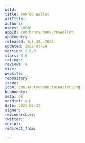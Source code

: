 ```yaml
---
wsId: 
title: FANTOO Wallet
altTitle: 
authors: 
users: 10000
appId: com.hanryubank.fnsWallet
appCountry: 
released: Jul 30, 2021
updated: 2022-03-29
version: 2.0.0
stars: 4.6
ratings: 
reviews: 4
size: 
website: 
repository: 
issue: 
icon: com.hanryubank.fnsWallet.png
bugbounty: 
meta: ok
verdict: wip
date: 2022-06-22
signer: 
reviewArchive: 
twitter: 
social: 
redirect_from: 

---
```


